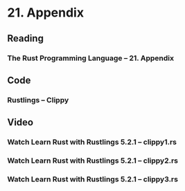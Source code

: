 # 21. Appendix

## Reading

### The Rust Programming Language – 21. Appendix

## Code

### Rustlings – Clippy

## Video

### Watch Learn Rust with Rustlings 5.2.1 – clippy1.rs

### Watch Learn Rust with Rustlings 5.2.1 – clippy2.rs

### Watch Learn Rust with Rustlings 5.2.1 – clippy3.rs

